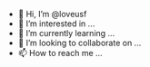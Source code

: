 - 👋 Hi, I’m @loveusf
- 👀 I’m interested in ...
- 🌱 I’m currently learning ...
- 💞️ I’m looking to collaborate on ...
- 📫 How to reach me ...

<!---
loveusf/loveusf is a ✨ special ✨ repository because its `README.md` (this file) appears on your GitHub profile.
You can click the Preview link to take a look at your changes.
--->
